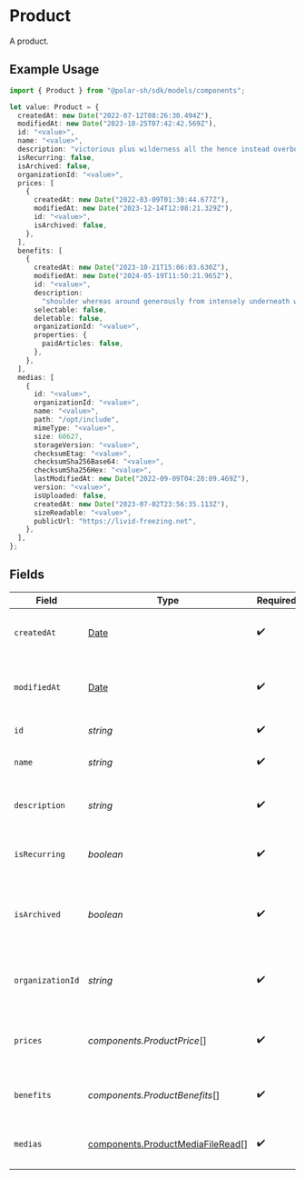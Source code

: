 # Product

A product.

## Example Usage

```typescript
import { Product } from "@polar-sh/sdk/models/components";

let value: Product = {
  createdAt: new Date("2022-07-12T08:26:30.494Z"),
  modifiedAt: new Date("2023-10-25T07:42:42.569Z"),
  id: "<value>",
  name: "<value>",
  description: "victorious plus wilderness all the hence instead overburden",
  isRecurring: false,
  isArchived: false,
  organizationId: "<value>",
  prices: [
    {
      createdAt: new Date("2022-03-09T01:30:44.677Z"),
      modifiedAt: new Date("2023-12-14T12:08:21.329Z"),
      id: "<value>",
      isArchived: false,
    },
  ],
  benefits: [
    {
      createdAt: new Date("2023-10-21T15:06:03.630Z"),
      modifiedAt: new Date("2024-05-19T11:50:21.965Z"),
      id: "<value>",
      description:
        "shoulder whereas around generously from intensely underneath what yippee forenenst",
      selectable: false,
      deletable: false,
      organizationId: "<value>",
      properties: {
        paidArticles: false,
      },
    },
  ],
  medias: [
    {
      id: "<value>",
      organizationId: "<value>",
      name: "<value>",
      path: "/opt/include",
      mimeType: "<value>",
      size: 60627,
      storageVersion: "<value>",
      checksumEtag: "<value>",
      checksumSha256Base64: "<value>",
      checksumSha256Hex: "<value>",
      lastModifiedAt: new Date("2022-09-09T04:28:09.469Z"),
      version: "<value>",
      isUploaded: false,
      createdAt: new Date("2023-07-02T23:56:35.113Z"),
      sizeReadable: "<value>",
      publicUrl: "https://livid-freezing.net",
    },
  ],
};
```

## Fields

| Field                                                                                         | Type                                                                                          | Required                                                                                      | Description                                                                                   |
| --------------------------------------------------------------------------------------------- | --------------------------------------------------------------------------------------------- | --------------------------------------------------------------------------------------------- | --------------------------------------------------------------------------------------------- |
| `createdAt`                                                                                   | [Date](https://developer.mozilla.org/en-US/docs/Web/JavaScript/Reference/Global_Objects/Date) | :heavy_check_mark:                                                                            | Creation timestamp of the object.                                                             |
| `modifiedAt`                                                                                  | [Date](https://developer.mozilla.org/en-US/docs/Web/JavaScript/Reference/Global_Objects/Date) | :heavy_check_mark:                                                                            | Last modification timestamp of the object.                                                    |
| `id`                                                                                          | *string*                                                                                      | :heavy_check_mark:                                                                            | The ID of the product.                                                                        |
| `name`                                                                                        | *string*                                                                                      | :heavy_check_mark:                                                                            | The name of the product.                                                                      |
| `description`                                                                                 | *string*                                                                                      | :heavy_check_mark:                                                                            | The description of the product.                                                               |
| `isRecurring`                                                                                 | *boolean*                                                                                     | :heavy_check_mark:                                                                            | Whether the product is a subscription tier.                                                   |
| `isArchived`                                                                                  | *boolean*                                                                                     | :heavy_check_mark:                                                                            | Whether the product is archived and no longer available.                                      |
| `organizationId`                                                                              | *string*                                                                                      | :heavy_check_mark:                                                                            | The ID of the organization owning the product.                                                |
| `prices`                                                                                      | *components.ProductPrice*[]                                                                   | :heavy_check_mark:                                                                            | List of available prices for this product.                                                    |
| `benefits`                                                                                    | *components.ProductBenefits*[]                                                                | :heavy_check_mark:                                                                            | The benefits granted by the product.                                                          |
| `medias`                                                                                      | [components.ProductMediaFileRead](../../models/components/productmediafileread.md)[]          | :heavy_check_mark:                                                                            | The medias associated to the product.                                                         |